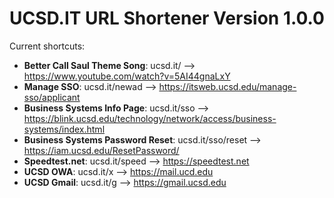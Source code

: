 # UCSD.IT URL Shortener Version 1.0.0

Current shortcuts:

+ **Better Call Saul Theme Song**: ucsd.it/ --> https://www.youtube.com/watch?v=5AI44gnaLxY
+ **Manage SSO**: ucsd.it/newad --> https://itsweb.ucsd.edu/manage-sso/applicant
+ **Business Systems Info Page**: ucsd.it/sso --> https://blink.ucsd.edu/technology/network/access/business-systems/index.html
+ **Business Systems Password Reset**: ucsd.it/sso/reset --> https://iam.ucsd.edu/ResetPassword/
+ **Speedtest.net**: ucsd.it/speed --> https://speedtest.net
+ **UCSD OWA**: ucsd.it/x --> https://mail.ucd.edu
+ **UCSD Gmail**: ucsd.it/g --> https://gmail.ucsd.edu

